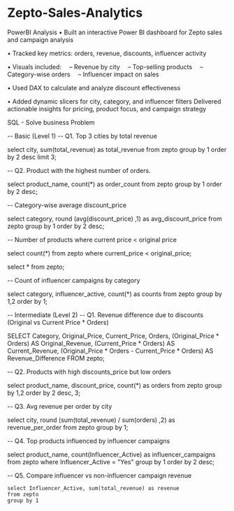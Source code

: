 # Zepto-Sales-Analytics

PowerBI Analysis
•	Built an interactive Power BI dashboard for Zepto sales and campaign analysis

•	 Tracked key metrics: orders, revenue, discounts, influencer activity


•	 Visuals included:
 – Revenue by city
 – Top-selling products
 – Category-wise orders
 – Influencer impact on sales

•	Used DAX to calculate and analyze discount effectiveness


•	Added dynamic slicers for city, category, and influencer filters
 Delivered actionable insights for pricing, product focus, and campaign strategy

SQL - Solve business Problem

-- Basic (Level 1)
-- Q1. Top 3 cities by total revenue

select city, sum(total_revenue) as total_revenue
from zepto
group by 1
order by 2 desc
limit 3;

-- Q2. Product with the highest number of orders.

select product_name, count(*) as order_count
from zepto
group by 1
order by 2 desc;

-- Category-wise average discount_price

select category, round (avg(discount_price) ,1) as avg_discount_price
from zepto
group by 1
order by 2 desc;

-- Number of products where current price < original price

select count(*)
from zepto
where current_price < original_price;

select * from zepto;

-- Count of influencer campaigns by category

select category, influencer_active, count(*) as counts
from zepto
group by 1,2
order by 1;

-- Intermediate (Level 2)
-- Q1. Revenue difference due to discounts (Original vs Current Price * Orders)

SELECT 
    Category,
    Original_Price,
    Current_Price,
    Orders,
    (Original_Price * Orders) AS Original_Revenue,
    (Current_Price * Orders) AS Current_Revenue,
    (Original_Price * Orders - Current_Price * Orders) AS Revenue_Difference
FROM 
    zepto;


-- Q2. Products with high discounts_price but low orders

select product_name, discount_price, count(*) as orders
from zepto
group by 1,2 
order by 2 desc, 3;

-- Q3. Avg revenue per order by city

select city, round (sum(total_revenue) / sum(orders) ,2) as revenue_per_order
from zepto
group by 1;


-- Q4. Top products influenced by influencer campaigns

select product_name, count(Influencer_Active) as influencer_campaigns
from zepto
where Influencer_Active = "Yes"
group by 1
order by 2 desc;

-- Q5. Compare influencer vs non-influencer campaign revenue

```
select Influencer_Active, sum(total_revenue) as revenue
from zepto
group by 1
```
